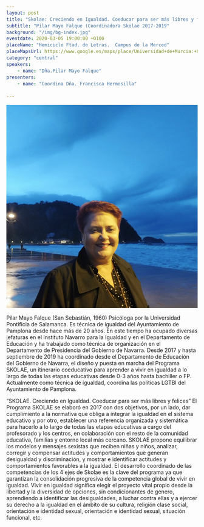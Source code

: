 ```yaml
---
layout: post
title: "Skolae: Creciendo en Igualdad. Coeducar para ser más libres y felices"
subtitle: "Pilar Mayo Falque (Coordinadora Skolae 2017-2019"
background: "/img/bg-index.jpg"
eventdate: 2020-03-05 19:00:00 +0100
placeName: "Hemiciclo Ftad. de Letras.  Campus de la Merced"
placeMapsUrl: https://www.google.es/maps/place/Universidad+de+Murcia:+Campus+de+la+Merced/@37.9879088,-1.1281121,17z/data=!3m1!4b1!4m5!3m4!1s0xd6382053e745fa7:0x6673834210068e48!8m2!3d37.9879046!4d-1.1259234
category: "central"
speakers:
    - name: "Dña.Pilar Mayo Falque"
presenters:
    - name: "Coordina Dña. Francisca Hermosilla"
   
---
```

![cartel](/img/posts/pilarmayo.jpg) 

Pilar Mayo Falque (San Sebastián, 1960)
Psicóloga por la Universidad Pontificia de Salamanca. Es técnica de igualdad del Ayuntamiento de Pamplona desde hace más de 20 años. En este tiempo ha ocupado diversas jefaturas en el Instituto Navarro para la Igualdad y en el Departamento de Educación y ha trabajado como técnica de organización en el Departamento de Presidencia del Gobierno de Navarra. 
Desde 2017 y hasta septiembre de 2019 ha coordinado desde el Departamento de Educación del Gobierno de Navarra, el diseño y puesta en marcha del Programa SKOLAE, un itinerario coeducativo para aprender a vivir en igualdad a lo largo de todas las etapas educativas desde 0-3 años hasta bachiller o FP. Actualmente como técnica de igualdad, coordina las políticas LGTBI del Ayuntamiento de Pamplona. 


“SKOLAE. Creciendo en Igualdad. Coeducar para ser más libres y felices”
El Programa SKOLAE se elaboró en 2017 con dos objetivos, por un lado, dar cumplimiento a la normativa que obliga a integrar la igualdad en el sistema educativo y por otro, establecer una referencia organizada y sistemática para hacerlo a lo largo de todas las etapas educativas a cargo del profesorado y los centros, en colaboración con el resto de la comunidad educativa, familias y entorno local más cercano. 
SKOLAE propone equilibrar los modelos y mensajes sexistas que reciben niñas y niños, analizar, corregir y compensar actitudes y comportamientos que generan desigualdad y discriminación, y mostrar e identificar actitudes y comportamientos favorables a la igualdad. 
El desarrollo coordinado de las competencias de los 4 ejes de Skolae es la clave del programa ya que   garantizan la consolidación progresiva de la competencia global de vivir en igualdad. 
Vivir en igualdad significa elegir el proyecto vital propio desde la libertad y la diversidad de opciones, sin condicionantes de género, aprendiendo a identificar las desigualdades, a luchar contra ellas y a ejercer su derecho a la igualdad en el ámbito de su cultura, religión clase social, orientación e identidad sexual, orientación e identidad sexual, situación funcional, etc. 



